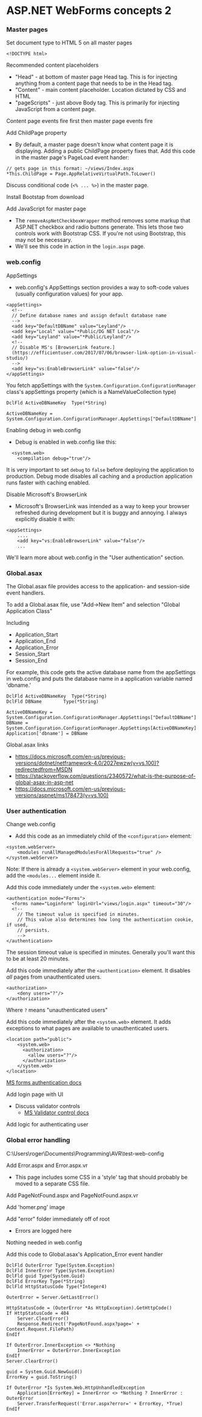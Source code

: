 # ASP.NET WebForms concepts 2 #

### Master pages

Set document type to HTML 5 on all master pages

```
<!DOCTYPE html>
```

Recommended content placeholders

- "Head" - at bottom of master page Head tag. This is for injecting anything from a content page that needs to be in the Head tag.
- "Content" - main content placeholder. Location dictated by CSS and HTML
- "pageScripts" - just above Body tag. This is primarily for injecting JavaScript from a content page.

Content page events fire first then master page events fire

Add ChildPage property

- By default, a master page doesn't know what content page it is displaying. Adding a public ChildPage property fixes that. Add this code in the master page's PageLoad event hander:

```
// gets page in this format: ~/views/Index.aspx
*This.ChildPage = Page.AppRelativeVirtualPath.ToLower()
```

Discuss conditional code (`<% ... %>`) in the master page.

Install Bootstap from download

Add JavaScript for master page

- The `removeAspNetCheckboxWrapper` method removes some markup that ASP.NET checkbox and radio buttons generate. This lets those two controls work with Bootstrap CSS. If you're not using Bootstrap, this may not be necessary.
- We'll see this code in action in the `login.aspx` page.

### web.config

AppSettings

- web.config's AppSettings section provides a way to soft-code values (usually configuration values) for your app.

```
<appSettings>
  <!-- 
  // Define database names and assign default database name
  -->
  <add key="DefaultDBName" value="Leyland"/>
  <add key="Local" value="*Public/DG NET Local"/>
  <add key="Leyland" value="*Public/Leyland"/>
  <!-- 
  // Disable MS's [BrowserLink feature.]
  (https://efficientuser.com/2017/07/06/browser-link-option-in-visual-studio/) 
  -->
  <add key="vs:EnableBrowserLink" value="false"/>
</appSettings>
```

You fetch appSettings with the `System.Configuration.ConfigurationManager` class's appSettings property (which is a NameValueCollection type)

```
DclFld ActiveDBNameKey  Type(*String)

ActiveDBNameKey = System.Configuration.ConfigurationManager.AppSettings["DefaultDBName"]
```

Enabling debug in web.config

- Debug is enabled in web.config like this:

```
  <system.web>
    <compilation debug="true"/>
```

It is very important to set `debug` to `false` before deploying the application to production. Debug mode disables all caching and a production application runs faster with caching enabled.

Disable Microsoft's BrowserLink

- Microsoft's BrowserLink was intended as a way to keep your browser refreshed during development but it is buggy and annoying. I always explicitly disable it with:

```
<appSettings>   
    ....
    <add key="vs:EnableBrowserLink" value="false"/>
    ...
```

We'll learn more about web.config in the "User authentication" section.

### Global.asax

The Global.asax file provides access to the application- and session-side event handlers.

To add a Global.asax file, use "Add->New Item" and selection "Global Application Class"

Including

- Application_Start
- Application_End
- Application_Error
- Session_Start
- Session_End

For example, this code gets the active database name from the appSettings in web.config and puts the database name in a application variable named 'dbname.'

```
DclFld ActiveDBNameKey  Type(*String)
DclFld DBName        Type(*String) 

ActiveDBNameKey = System.Configuration.ConfigurationManager.AppSettings["DefaultDBName"]
DBName = System.Configuration.ConfigurationManager.AppSettings[ActiveDBNameKey]
Application['dbname'] = DBName
```

Global.asax links

- https://docs.microsoft.com/en-us/previous-versions/dotnet/netframework-4.0/2027ewzw(v=vs.100)?redirectedfrom=MSDN
- https://stackoverflow.com/questions/2340572/what-is-the-purpose-of-global-asax-in-asp-net
- https://docs.microsoft.com/en-us/previous-versions/aspnet/ms178473(v=vs.100)

### User authentication

Change web.config

- Add this code as an immediately child of the `<configuration>` element:

```
<system.webServer>
    <modules runAllManagedModulesForAllRequests="true" />
</system.webServer>
```

Note: If there is already a `<system.webServer>` element in your web.config, add the `<modules...` element inside it.

Add this code immediately under the `<system.web>` element:

```
<authentication mode="Forms">
  <forms name="Loginform" loginUrl="views/login.aspx" timeout="30"/>
  <!-- 
    // The timeout value is specified in minutes. 
    // This value also determines how long the authentication cookie, if used,
    // persists.
    -->
</authentication>
```

The session timeout value is specified in minutes. Generally you'll want this to be at least 20 minutes.

Add this code immediately after the `<authentication>` element. It disables _all_ pages from unauthenticated users.

```
<authorization>
    <deny users="?"/>
</authorization>
```

Where `?` means "unauthenticated users"

Add this code immediately after the `<system.web>` element. It adds exceptions to what pages are available to unauthenticated users.

```  
<location path="public">
    <system.web>
      <authorization>
        <allow users="?"/>
      </authorization>
    </system.web>
</location>
```

[MS forms authentication docs](https://docs.microsoft.com/en-US/troubleshoot/developer/webapps/aspnet/development/forms-based-authentication)

Add login page with UI

- Discuss validator controls
   - [MS Validator control docs](https://docs.microsoft.com/en-us/previous-versions/aspnet/debza5t0(v=vs.100))

Add logic for authenticating user

### Global error handling

C:\Users\roger\Documents\Programming\AVR\test-web-config

Add Error.aspx and Error.aspx.vr

- This page includes some CSS in a 'style' tag that should probably be moved to a separate CSS file.

Add PageNotFound.aspx and PageNotFound.aspx.vr

Add 'homer.png' image

Add "error" folder immediately off of root

- Errors are logged here

Nothing needed in web.config

Add this code to Global.asax's Application_Error event handler

```
DclFld OuterError Type(System.Exception)
DclFld InnerError Type(System.Exception)
DclFld guid Type(System.Guid)
DclFld ErrorKey Type(*String) 
DclFld HttpStatusCode Type(*Integer4) 

OuterError = Server.GetLastError()

HttpStatusCode = (OuterError *As HttpException).GetHttpCode()
If HttpStatusCode = 404
    Server.ClearError()
    Response.Redirect('PageNotFound.aspx?page=' + Context.Request.FilePath) 
EndIf 

If OuterError.InnerException <> *Nothing 
    InnerError = OuterError.InnerException
EndIf 
Server.ClearError()

guid = System.Guid.NewGuid()
ErrorKey = guid.ToString()

If OuterError *Is System.Web.HttpUnhandledException
    Application[ErrorKey] = InnerError <> *Nothing ? InnerError : OuterError
    Server.TransferRequest('Error.aspx?error=' + ErrorKey, *True)
EndIf
```